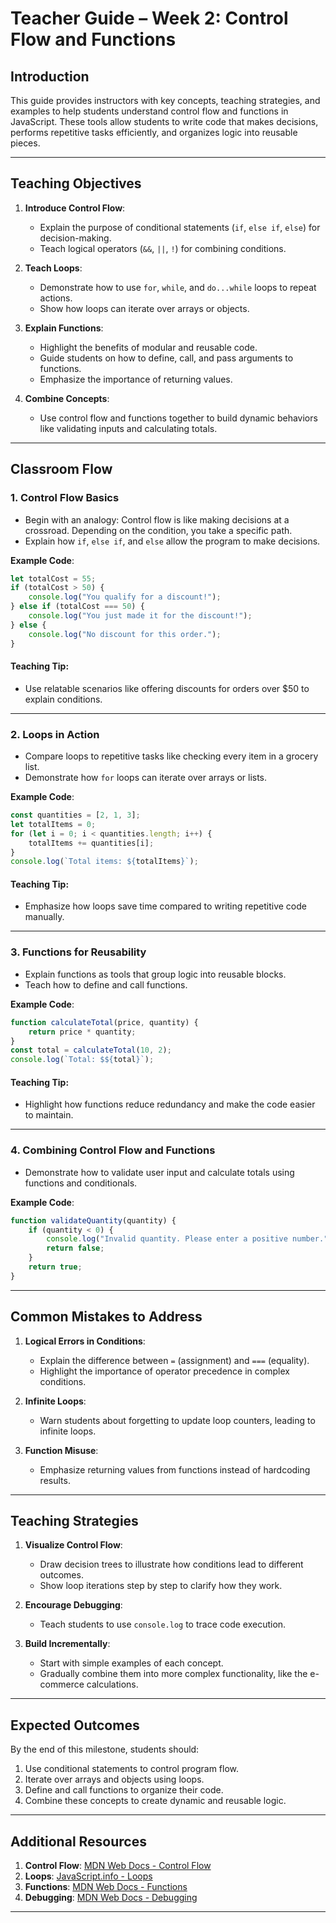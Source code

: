 
# **Teacher Guide – Week 2: Control Flow and Functions**

## **Introduction**
This guide provides instructors with key concepts, teaching strategies, and examples to help students understand control flow and functions in JavaScript. These tools allow students to write code that makes decisions, performs repetitive tasks efficiently, and organizes logic into reusable pieces.

---

## **Teaching Objectives**
1. **Introduce Control Flow**:
   - Explain the purpose of conditional statements (`if`, `else if`, `else`) for decision-making.
   - Teach logical operators (`&&`, `||`, `!`) for combining conditions.

2. **Teach Loops**:
   - Demonstrate how to use `for`, `while`, and `do...while` loops to repeat actions.
   - Show how loops can iterate over arrays or objects.

3. **Explain Functions**:
   - Highlight the benefits of modular and reusable code.
   - Guide students on how to define, call, and pass arguments to functions.
   - Emphasize the importance of returning values.

4. **Combine Concepts**:
   - Use control flow and functions together to build dynamic behaviors like validating inputs and calculating totals.

---

## **Classroom Flow**

### **1. Control Flow Basics**
- Begin with an analogy: Control flow is like making decisions at a crossroad. Depending on the condition, you take a specific path.
- Explain how `if`, `else if`, and `else` allow the program to make decisions.

**Example Code**:
```javascript
let totalCost = 55;
if (totalCost > 50) {
    console.log("You qualify for a discount!");
} else if (totalCost === 50) {
    console.log("You just made it for the discount!");
} else {
    console.log("No discount for this order.");
}
```

#### **Teaching Tip**:
- Use relatable scenarios like offering discounts for orders over $50 to explain conditions.

---

### **2. Loops in Action**
- Compare loops to repetitive tasks like checking every item in a grocery list.
- Demonstrate how `for` loops can iterate over arrays or lists.

**Example Code**:
```javascript
const quantities = [2, 1, 3];
let totalItems = 0;
for (let i = 0; i < quantities.length; i++) {
    totalItems += quantities[i];
}
console.log(`Total items: ${totalItems}`);
```

#### **Teaching Tip**:
- Emphasize how loops save time compared to writing repetitive code manually.

---

### **3. Functions for Reusability**
- Explain functions as tools that group logic into reusable blocks.
- Teach how to define and call functions.

**Example Code**:
```javascript
function calculateTotal(price, quantity) {
    return price * quantity;
}
const total = calculateTotal(10, 2);
console.log(`Total: $${total}`);
```

#### **Teaching Tip**:
- Highlight how functions reduce redundancy and make the code easier to maintain.

---

### **4. Combining Control Flow and Functions**
- Demonstrate how to validate user input and calculate totals using functions and conditionals.

**Example Code**:
```javascript
function validateQuantity(quantity) {
    if (quantity < 0) {
        console.log("Invalid quantity. Please enter a positive number.");
        return false;
    }
    return true;
}
```

---

## **Common Mistakes to Address**
1. **Logical Errors in Conditions**:
   - Explain the difference between `=` (assignment) and `===` (equality).
   - Highlight the importance of operator precedence in complex conditions.

2. **Infinite Loops**:
   - Warn students about forgetting to update loop counters, leading to infinite loops.

3. **Function Misuse**:
   - Emphasize returning values from functions instead of hardcoding results.

---

## **Teaching Strategies**
1. **Visualize Control Flow**:
   - Draw decision trees to illustrate how conditions lead to different outcomes.
   - Show loop iterations step by step to clarify how they work.

2. **Encourage Debugging**:
   - Teach students to use `console.log` to trace code execution.

3. **Build Incrementally**:
   - Start with simple examples of each concept.
   - Gradually combine them into more complex functionality, like the e-commerce calculations.

---

## **Expected Outcomes**
By the end of this milestone, students should:
1. Use conditional statements to control program flow.
2. Iterate over arrays and objects using loops.
3. Define and call functions to organize their code.
4. Combine these concepts to create dynamic and reusable logic.

---

## **Additional Resources**
1. **Control Flow**: [MDN Web Docs - Control Flow](https://developer.mozilla.org/en-US/docs/Web/JavaScript/Guide/Control_flow_and_error_handling)
2. **Loops**: [JavaScript.info - Loops](https://javascript.info/while-for)
3. **Functions**: [MDN Web Docs - Functions](https://developer.mozilla.org/en-US/docs/Web/JavaScript/Guide/Functions)
4. **Debugging**: [MDN Web Docs - Debugging](https://developer.mozilla.org/en-US/docs/Learn/JavaScript/First_steps/What_went_wrong)

---
